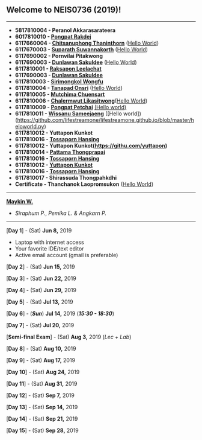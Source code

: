 ## Welcome to NEIS0736 (2019)!

---

* **5817810004 - Peranol Akkarasarateera**
* **6017810010 - [Pongpat Rakdej](https://pp717.github.io/)**
* **6117660004 - [Chitsanuphong Thaninthorn](https://chitsanuphongt.github.io/)** ([Hello World](https://github.com/chitsanuphongt/chitsanuphongt.github.io/blob/master/HelloWorld.py))
* **6117670003 - [Suparath Suwannakorth](https://babababest.github.io/)**  ([Hello World](https://github.com/babababest/babababest.github.io/blob/master/Hello%20World.py))
* **6117690002 - Pornvilai Pitakwong**
* **6117690003 - [Dunlawan Sakuldee](https://dunlawan.github.io/)** ([Hello World](https://github.com/dunlawan/dunlawan.github.io/blob/master/HelloWorld.html))
* **6117810001 - [Raksapon Leelachat](https://raksapon.github.io/)**
* **6117690003 - [Dunlawan Sakuldee](https://dunlawan.github.io/)**
* **6117810003 - [Sirimongkol Wongfu](https://g3minii.github.io/)**
* **6117810004 - [Tanapad Onsri](https://6117810004.github.io/)** ([Hello World](https://github.com/6117810004/6117810004.github.io/blob/master/HelloWorld.py))
* **6117810005 - [Mutchima Chuensart](https://mutchimo.github.io/)**
* **6117810006 - [Chalermwut Likasitwong](https://mixmawaew.github.io/)**([Hello World](https://github.com/MixMawaew/MixMawaew.github.io/blob/master/TestHello.py))
* **6117810009 - [Pongpat Petchai](https://numl3er47.github.io/)** [(Hello world)](https://github.com/Numl3er47/Numl3er47.github.io/blob/master/hello%20world.html)
* **6117810011 - [Wissanu Sameejaeng](https://lifestreamone.github.io/)** ([Hello world])(https://github.com/lifestreamone/lifestreamone.github.io/blob/master/heloworld.py)
* **6117810012 - Yuttapon Kunkot**
* **6117810016 - [Tossaporn Hansing](https://twinzabx2.github.io/)**
* **6117810012 - Yuttapon Kunkot(https://githu.com/yuttapon)**
* **6117810014 - [Pattama Thongprapai](https://pattamatax.github.io)**
* **6117810016 - [Tossaporn Hansing](https://twinzabx2.github.io/)**
* **6117810012 - [Yuttapon Kunkot](https://yuttapon.github.io)**
* **6117810016 - [Tossaporn Hansing](https://twinzabx2.github.io/)**
* **6117810017 - Shirassuda Thongpahkdhi**
* **Certificate - Thanchanok Laopromsukon** ([Hello World](https://github.com/thanchanok28/Thanchanok28.github.io/blob/master/HelloWorld.html))

---

**[Maykin W.](https://maeklong.github.io/)**
* *Siraphum P.*, *Pemika L.* *&* *Angkarn P.*

---

[**Day 1**] - (Sat) **Jun 8,** 2019
*  Laptop with internet access
*  Your favorite IDE/text editor
*  Active email account (gmail is preferable)

[**Day 2**] - (Sat) **Jun 15,** 2019

[**Day 3**] - (Sat) **Jun 22,** 2019

[**Day 4**] - (Sat) **Jun 29,** 2019

[**Day 5**] - (Sat) **Jul 13,** 2019

[**Day 6**] - (***Sun***) **Jul 14,** 2019 (***15:30 - 18:30***)

[**Day 7**] - (Sat) **Jul 20,** 2019

[**Semi-final Exam**] - (Sat) **Aug 3,** 2019 (*Lec + Lab*)

[**Day 8**] - (Sat) **Aug 10,** 2019

[**Day 9**] - (Sat) **Aug 17,** 2019

[**Day 10**] - (Sat) **Aug 24,** 2019

[**Day 11**] - (Sat) **Aug 31,** 2019

[**Day 12**] - (Sat) **Sep 7,** 2019

[**Day 13**] - (Sat) **Sep 14,** 2019

[**Day 14**] - (Sat) **Sep 21,** 2019

[**Day 15**] - (Sat) **Sep 28,** 2019
